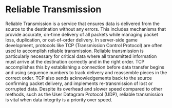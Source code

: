 # Reliable Transmission

Reliable Transmission is a service that ensures data is delivered from the source to the destination without any errors. This includes mechanisms that provide accurate, on-time delivery of all packets while managing packet loss, duplication, or out-of-order delivery. In server-side game development, protocols like TCP (Transmission Control Protocol) are often used to accomplish reliable transmission. Reliable transmission is particularly necessary for critical data where all transmitted information must arrive at the destination correctly and in the right order. TCP accomplishes this by establishing a connection before data transfer begins and using sequence numbers to track delivery and reassemble pieces in the correct order. TCP also sends acknowledgements back to the source confirming packet delivery, and implements re-transmission of lost or corrupted data. Despite its overhead and slower speed compared to other methods, such as the User Datagram Protocol (UDP), reliable transmission is vital when data integrity is a priority over speed.